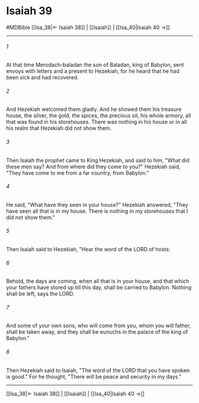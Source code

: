 # Isaiah 39
#MDBible
[[Isa_38|← Isaiah 38]] | [[Isaiah]] | [[Isa_40|Isaiah 40 →]]

***

###### 1 
At that time Merodach-baladan the son of Baladan, king of Babylon, sent envoys with letters and a present to Hezekiah, for he heard that he had been sick and had recovered. 

###### 2 
And Hezekiah welcomed them gladly. And he showed them his treasure house, the silver, the gold, the spices, the precious oil, his whole armory, all that was found in his storehouses. There was nothing in his house or in all his realm that Hezekiah did not show them. 

###### 3 
Then Isaiah the prophet came to King Hezekiah, and said to him, "What did these men say? And from where did they come to you?" Hezekiah said, "They have come to me from a far country, from Babylon." 

###### 4 
He said, "What have they seen in your house?" Hezekiah answered, "They have seen all that is in my house. There is nothing in my storehouses that I did not show them." 

###### 5 
Then Isaiah said to Hezekiah, "Hear the word of the LORD of hosts: 

###### 6 
Behold, the days are coming, when all that is in your house, and that which your fathers have stored up till this day, shall be carried to Babylon. Nothing shall be left, says the LORD. 

###### 7 
And some of your own sons, who will come from you, whom you will father, shall be taken away, and they shall be eunuchs in the palace of the king of Babylon." 

###### 8 
Then Hezekiah said to Isaiah, "The word of the LORD that you have spoken is good." For he thought, "There will be peace and security in my days." 

***

[[Isa_38|← Isaiah 38]] | [[Isaiah]] | [[Isa_40|Isaiah 40 →]]
